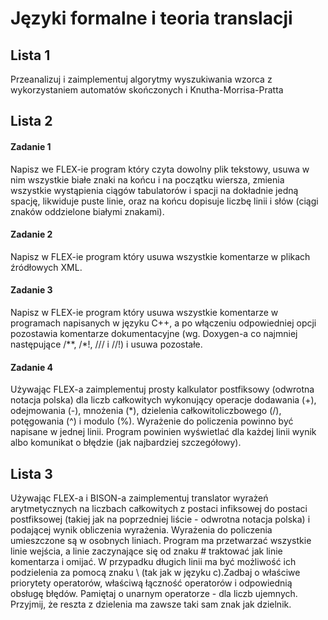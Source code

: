 # Języki formalne i teoria translacji

## Lista 1

Przeanalizuj i zaimplementuj algorytmy wyszukiwania wzorca z wykorzystaniem automatów skończonych i Knutha-Morrisa-Pratta 

## Lista 2

#### Zadanie 1
Napisz we FLEX-ie program który czyta dowolny plik tekstowy, usuwa w nim wszystkie
białe znaki na końcu i na początku wiersza, zmienia wszystkie wystąpienia ciągów tabulatorów i spacji na dokładnie jedną spację, likwiduje puste linie, oraz na końcu dopisuje liczbę
linii i słów (ciągi znaków oddzielone białymi znakami).

#### Zadanie 2
Napisz w FLEX-ie program który usuwa wszystkie komentarze w plikach źródłowych XML.

#### Zadanie 3
Napisz w FLEX-ie program który usuwa wszystkie komentarze w programach napisanych
w języku C++, a po włączeniu odpowiedniej opcji pozostawia komentarze dokumentacyjne
(wg. Doxygen-a co najmniej następujące /**, /*!, /// i //!) i usuwa pozostałe.


#### Zadanie 4
Używając FLEX-a zaimplementuj prosty kalkulator postfiksowy (odwrotna notacja polska)
dla liczb całkowitych wykonujący operacje dodawania (+), odejmowania (-), mnożenia (*),
dzielenia całkowitoliczbowego (/), potęgowania (^) i modulo (%). Wyrażenie do policzenia
powinno być napisane w jednej linii. Program powinien wyświetlać dla każdej linii wynik
albo komunikat o błędzie (jak najbardziej szczegółowy). 

## Lista 3
Używając FLEX-a i BISON-a zaimplementuj translator wyrażeń arytmetycznych na liczbach całkowitych z postaci infiksowej do postaci postfiksowej (takiej jak na poprzedniej liście - odwrotna notacja polska) i podającej wynik obliczenia wyrażenia. Wyrażenia do policzenia umieszczone są w osobnych liniach. Program ma przetwarzać wszystkie linie wejścia, a linie zaczynające się od znaku # traktować jak linie komentarza i omijać. W przypadku długich linii ma być możliwość ich podzielenia za pomocą znaku \ (tak jak w języku c).Zadbaj o właściwe priorytety operatorów, właściwą łączność operatorów i odpowiednią obsługę błędów. Pamiętaj o unarnym operatorze - dla liczb ujemnych. Przyjmij, że reszta z dzielenia ma zawsze taki sam znak jak dzielnik.

